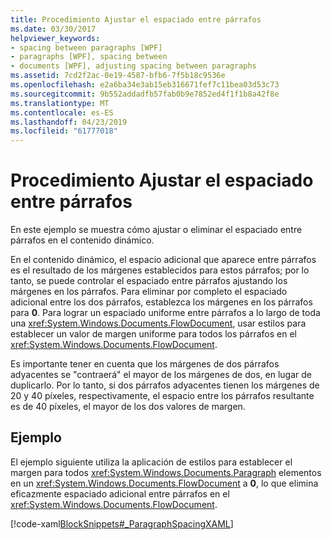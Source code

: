 ```yaml
---
title: Procedimiento Ajustar el espaciado entre párrafos
ms.date: 03/30/2017
helpviewer_keywords:
- spacing between paragraphs [WPF]
- paragraphs [WPF], spacing between
- documents [WPF], adjusting spacing between paragraphs
ms.assetid: 7cd2f2ac-0e19-4587-bfb6-7f5b18c9536e
ms.openlocfilehash: e2a6ba34e3ab15eb316671fef7c11bea03d53c73
ms.sourcegitcommit: 9b552addadfb57fab0b9e7852ed4f1f1b8a42f8e
ms.translationtype: MT
ms.contentlocale: es-ES
ms.lasthandoff: 04/23/2019
ms.locfileid: "61777018"
---
```

# <a name="how-to-adjust-spacing-between-paragraphs"></a>Procedimiento Ajustar el espaciado entre párrafos
En este ejemplo se muestra cómo ajustar o eliminar el espaciado entre párrafos en el contenido dinámico.  
  
 En el contenido dinámico, el espacio adicional que aparece entre párrafos es el resultado de los márgenes establecidos para estos párrafos; por lo tanto, se puede controlar el espaciado entre párrafos ajustando los márgenes en los párrafos.  Para eliminar por completo el espaciado adicional entre los dos párrafos, establezca los márgenes en los párrafos para **0**.  Para lograr un espaciado uniforme entre párrafos a lo largo de toda una <xref:System.Windows.Documents.FlowDocument>, usar estilos para establecer un valor de margen uniforme para todos los párrafos en el <xref:System.Windows.Documents.FlowDocument>.  
  
 Es importante tener en cuenta que los márgenes de dos párrafos adyacentes se "contraerá" el mayor de los márgenes de dos, en lugar de duplicarlo. Por lo tanto, si dos párrafos adyacentes tienen los márgenes de 20 y 40 píxeles, respectivamente, el espacio entre los párrafos resultante es de 40 píxeles, el mayor de los dos valores de margen.  
  
## <a name="example"></a>Ejemplo  
 El ejemplo siguiente utiliza la aplicación de estilos para establecer el margen para todos <xref:System.Windows.Documents.Paragraph> elementos en un <xref:System.Windows.Documents.FlowDocument> a **0**, lo que elimina eficazmente espaciado adicional entre párrafos en el <xref:System.Windows.Documents.FlowDocument>.  
  
 [!code-xaml[BlockSnippets#_ParagraphSpacingXAML](~/samples/snippets/csharp/VS_Snippets_Wpf/BlockSnippets/CSharp/Window1.xaml#_paragraphspacingxaml)]
